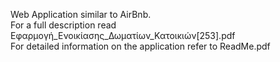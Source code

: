 Web Application similar to AirBnb.  <br/>
For a full description read Εφαρμογή_Ενοικίασης_Δωματίων_Κατοικιών[253].pdf <br>
For detailed information on the application refer to ReadMe.pdf
